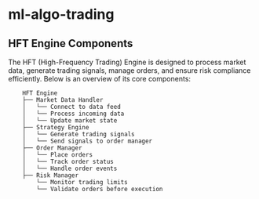 # ml-algo-trading

## HFT Engine Components

The HFT (High-Frequency Trading) Engine is designed to process market data, generate trading signals, manage orders, and ensure risk compliance efficiently. Below is an overview of its core components:

```
    HFT Engine
    ├── Market Data Handler
    │   └── Connect to data feed
    │   └── Process incoming data
    │   └── Update market state
    ├── Strategy Engine
    │   └── Generate trading signals
    │   └── Send signals to order manager
    ├── Order Manager
    │   └── Place orders
    │   └── Track order status
    │   └── Handle order events
    ├── Risk Manager
        └── Monitor trading limits
        └── Validate orders before execution
```